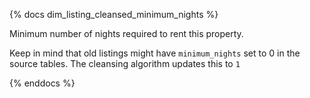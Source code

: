 {% docs dim_listing_cleansed_minimum_nights %}

Minimum number of nights required to rent this property. 

Keep in mind that old listings might have `minimum_nights` set to 0 in the source tables.  The cleansing algorithm updates this to `1`

{% enddocs %}